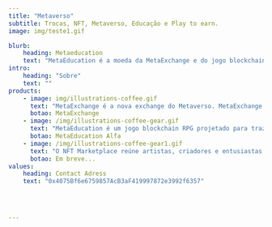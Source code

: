 ```yaml
---
title: "Metaverso"
subtitle: Trocas, NFT, Metaverso, Educação e Play to earn.
image: img/teste1.gif

blurb:
    heading: Metaeducation
    text: "MetaEducation é a moeda da MetaExchange e do jogo blockchain play to earn MetaEducation, com trocas rápidas e de taxas baixas, jogadores do metaverso tem a exchange perfeita para acessar ganhos. "
intro:
    heading: "Sobre"
    text: ""
products:
    - image: img/illustrations-coffee.gif
      text: "MetaExchange é a nova exchange do Metaverso. MetaExchange oferece aos investidores e usuários do universo meta a capacidade de apostar em farms de pool de liquidez ou pools de token único, realizar trocas com baixas taxas. A MetaExchange pretende desenvolver o protocolo de trocas mais rápido e de menores taxas do universo."
      botao: MetaExchange
    - image: /img/illustrations-coffee-gear.gif
      text: "MetaEducation é um jogo blockchain RPG projetado para trazer uma experiência virtual incrível para todos, com torneios e PVP os jogadores podem competir entre si por recompensas, adquirir novos NFT’s para acessar novas habilidades e poderes e construir e expandir seus mundos enquanto vivem reviravoltas históricas."
      botao: MetaEducation Alfa
    - image: /img/illustrations-coffee-gear1.gif
      text: "O NFT Marketplace reúne artistas, criadores e entusiastas de criptomoedas em uma única plataforma para criar e negociar NFT’s do Meta Education e de outros criadores."
      botao: Em breve...
values:
    heading: Contact Adress
    text: "0x4075Bf6e6759857AcB3aF419997872e3992f6357"
   



---
```


